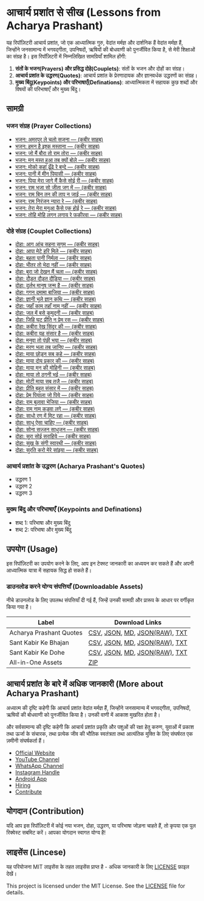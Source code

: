 # आचार्य प्रशांत से सीख (Lessons from Acharya Prashant)

यह रिपॉज़िटरी आचार्य प्रशांत, जो एक आध्यात्मिक गुरु, वेदांत मर्मज्ञ और दार्शनिक हैं वेदांत मर्मज्ञ हैं, जिन्होंने जनसामान्य में भगवद्गीता, उपनिषदों, ऋषियों की बोधवाणी को पुनर्जीवित किया है, से मेरी शिक्षाओं का संग्रह है। इस रिपॉज़िटरी में निम्नलिखित सामग्रियाँ शामिल होंगी:

1. **संतों के भजन(Prayers) और प्रसिद्ध दोहे(Couplets)**: संतों के भजन और दोहों का संग्रह।
2. **आचार्य प्रशांत के उद्धरण(Quotes)**: आचार्य प्रशांत के प्रेरणादायक और ज्ञानवर्धक उद्धरणों का संग्रह।
3. **मुख्य बिंदु(Keypoints) और परिभाषाएँ(Definations)**: आध्यात्मिकता में सहायक कुछ शब्दों और विषयों की परिभाषाएँ और मुख्य बिंदु।

## सामग्री

### भजन संग्रह (Prayer Collections)

- [भजन: अमरपुर ले चलो सजना — (कबीर साहब)](/docs/bhajans/amarpur-le-chalo-sajna.md)
- [भजन: हमन है इश्क मस्ताना — (कबीर साहब)](/docs/bhajans/haman-hai-ishq-mastana.md)
- [भजन: जो मैं बौरा तो राम तोरा — (कबीर साहब)](/docs/bhajans/jo-main-bora-to-ram-tora.md)
- [भजन: मन मस्त हुआ तब क्यों बोले — (कबीर साहब)](/docs/bhajans/man-mast-huaa-tab-kyon-bole.md)
- [भजन: मोको कहां ढूँढ़े रे बन्दे — (कबीर साहब)](/docs/bhajans/moko-kahaan-dhundhe-re-bande.md)
- [भजन: पानी में मीन पियासी — (कबीर साहब)](/docs/bhajans/pani-me-meen-piyaasi.md)
- [भजन: पिया मेरा जागे मैं कैसे सोई री — (कबीर साहब)](/docs/bhajans/piya-mera-jaage-main-kaise-soi-ri.md)
- [भजन: राम भजा सो जीता जग में — (कबीर साहब)](/docs/bhajans/ram-bhaja-so-jeeta-jag-me.md)
- [भजन: राम बिन तन की ताप न जाई — (कबीर साहब)](/docs/bhajans/ram-bin-tan-ki-taap-na-jaai.md)
- [भजन: राम निरंजन न्यारा रे — (कबीर साहब)](/docs/bhajans/ram-niranjan-nyaara-re.md)
- [भजन: तेरा मेरा मनुआ कैसे एक होई रे — (कबीर साहब)](/docs/bhajans/tera-mera-manuva-kaise-ek-hoi-re.md)
- [भजन: तोहि मोहि लगन लगाय रे फकीरवा — (कबीर साहब)](/docs/bhajans/tohi-mohi-lagan-lagaye-re-phakirava.md)

### दोहे संग्रह (Couplet Collections)

- [दोहा: आग आंच सहना सुगम — (कबीर साहब)](docs/dohas/aag-aanch-sahanaa-sugam.md)
- [दोहा: आपा मेटे हरि मिले — (कबीर साहब)](docs/dohas/aapa-mete-hari-mile.md)
- [दोहा: बहता पानी निर्मला — (कबीर साहब)](docs/dohas/bahta-paani-nirmalaa.md)
- [दोहा: भीतर तो भेदा नहीं — (कबीर साहब)](docs/dohas/bheetar-to-bheda-nahin.md)
- [दोहा: बुरा जो देखन मैं चला — (कबीर साहब)](docs/dohas/bura-jo-dekhan-main-chalaa.md)
- [दोहा: दौड़त दौड़त दौड़िया — (कबीर साहब)](docs/dohas/dowdat-dowdat-dowdiyaa.md)
- [दोहा: दुर्लभ मानुष जन्म है — (कबीर साहब)](docs/dohas/durlabh-maanush-janm-hai.md)
- [दोहा: गगन दमामा बाजिया — (कबीर साहब)](docs/dohas/gagan-damaama-baajiya.md)
- [दोहा: ज्ञानी भूले ज्ञान कथि — (कबीर साहब)](docs/dohas/gyaani-bhoole-gyaan-kathi.md)
- [दोहा: जहाँ काम तहाँ नाम नहीं — (कबीर साहब)](docs/dohas/jahaan-kaam-tahaan-naam-nahin.md)
- [दोहा: जल में बसे कुमुदनी — (कबीर साहब)](docs/dohas/jal-men-base-kumudani.md)
- [दोहा: जिहि घट प्रीति न प्रेम रस — (कबीर साहब)](docs/dohas/jihi-ghat-preeti-na-prem-ras.md)
- [दोहा: कबीरा रेख सिंदूर की — (कबीर साहब)](docs/dohas/kabira-rekh-sinduur-ki.md)
- [दोहा: कबीरा यह संसार है — (कबीर साहब)](docs/dohas/kabira-yah-samsaar-hai.md)
- [दोहा: मनुवा तो पंछी भया — (कबीर साहब)](docs/dohas/manuva-to-panchhi-bhaya.md)
- [दोहा: मरण भला तब जानिए — (कबीर साहब)](docs/dohas/maran-bhalaa-tab-jaanie.md)
- [दोहा: माया छोड़न सब कहे — (कबीर साहब)](docs/dohas/maya-chhodan-sab-kahe.md)
- [दोहा: माया दोय प्रकार की — (कबीर साहब)](docs/dohas/maya-doy-prakaar-ki.md)
- [दोहा: माया मन की मोहिनी — (कबीर साहब)](docs/dohas/maya-man-ki-mohini.md)
- [दोहा: माया तो ठगनी भई — (कबीर साहब)](docs/dohas/maya-to-thagani-bhai.md)
- [दोहा: मोटी माया सब तजै — (कबीर साहब)](docs/dohas/moti-maya-sab-tajai.md)
- [दोहा: प्रीति बहुत संसार में — (कबीर साहब)](docs/dohas/preeti-bahut-samsaar-men.md)
- [दोहा: प्रेम पियाला जो पिये — (कबीर साहब)](docs/dohas/prem-piyaalaa-jo-piye.md)
- [दोहा: राम बुलावा भेजिया — (कबीर साहब)](docs/dohas/ram-bulaava-bhejiya.md)
- [दोहा: राम नाम कड़वा लगे — (कबीर साहब)](docs/dohas/ram-naam-kadava-lage.md)
- [दोहा: साधो रण में मिट रहा — (कबीर साहब)](docs/dohas/saadho-ran-men-mit-raha.md)
- [दोहा: साधु ऐसा चाहिए — (कबीर साहब)](docs/dohas/saadhu-aisa-chaahie.md)
- [दोहा: सोना सज्जन साधुजन — (कबीर साहब)](docs/dohas/sona-sajjan-saadhujan.md)
- [दोहा: सूरा सोई सराहिये — (कबीर साहब)](docs/dohas/soora-soi-saraahiye.md)
- [दोहा: सुख के संगी स्वारथी — (कबीर साहब)](docs/dohas/sukh-ke-sangi-svaarathi.md)
- [दोहा: सुरति करो मेरे सांइया — (कबीर साहब)](docs/dohas/surati-karo-mere-saaniya.md)

### आचार्य प्रशांत के उद्धरण (Acharya Prashant's Quotes)

- उद्धरण 1
- उद्धरण 2
- उद्धरण 3

### मुख्य बिंदु और परिभाषाएँ (Keypoints and Definations)

- शब्द 1: परिभाषा और मुख्य बिंदु
- शब्द 2: परिभाषा और मुख्य बिंदु

## उपयोग (Usage)

इस रिपॉज़िटरी का उपयोग करने के लिए, आप इन टेक्स्ट जानकारी का अध्ययन कर सकते हैं और अपनी आध्यात्मिक यात्रा में सहायक सिद्ध हो सकते हैं।

### डाउनलोड करने योग्य संपत्तियाँ (Downloadable Assets)

नीचे डाउनलोड के लिए उपलब्ध संपत्तियाँ दी गई हैं, जिन्हें उनकी सामग्री और प्रारूप के आधार पर वर्गीकृत किया गया है।

| Label                   | Download Links                                                                                                                                                                                                                                                                                                                                                                                                                                                                                                                                                                                                                                   |
| ----------------------- | ------------------------------------------------------------------------------------------------------------------------------------------------------------------------------------------------------------------------------------------------------------------------------------------------------------------------------------------------------------------------------------------------------------------------------------------------------------------------------------------------------------------------------------------------------------------------------------------------------------------------------------------------ |
| Acharya Prashant Quotes | [CSV](https://github.com/vijayhardaha/lessons-from-acharya-prashant/releases/download/v1.0.1/acharya-prashant-quotes.csv), [JSON](https://github.com/vijayhardaha/lessons-from-acharya-prashant/releases/download/v1.0.1/acharya-prashant-quotes.json), [MD](https://github.com/vijayhardaha/lessons-from-acharya-prashant/releases/download/v1.0.1/acharya-prashant-quotes.md), [JSON(RAW)](https://github.com/vijayhardaha/lessons-from-acharya-prashant/releases/download/v1.0.1/acharya-prashant-quotes.raw.json), [TXT](https://github.com/vijayhardaha/lessons-from-acharya-prashant/releases/download/v1.0.1/acharya-prashant-quotes.txt) |
| Sant Kabir Ke Bhajan    | [CSV](https://github.com/vijayhardaha/lessons-from-acharya-prashant/releases/download/v1.0.1/kabir-ke-bhajan.csv), [JSON](https://github.com/vijayhardaha/lessons-from-acharya-prashant/releases/download/v1.0.1/kabir-ke-bhajan.json), [MD](https://github.com/vijayhardaha/lessons-from-acharya-prashant/releases/download/v1.0.1/kabir-ke-bhajan.md), [JSON(RAW)](https://github.com/vijayhardaha/lessons-from-acharya-prashant/releases/download/v1.0.1/kabir-ke-bhajan.raw.json), [TXT](https://github.com/vijayhardaha/lessons-from-acharya-prashant/releases/download/v1.0.1/kabir-ke-bhajan.txt)                                         |
| Sant Kabir Ke Dohe      | [CSV](https://github.com/vijayhardaha/lessons-from-acharya-prashant/releases/download/v1.0.1/kabir-ke-dohe.csv), [JSON](https://github.com/vijayhardaha/lessons-from-acharya-prashant/releases/download/v1.0.1/kabir-ke-dohe.json), [MD](https://github.com/vijayhardaha/lessons-from-acharya-prashant/releases/download/v1.0.1/kabir-ke-dohe.md), [JSON(RAW)](https://github.com/vijayhardaha/lessons-from-acharya-prashant/releases/download/v1.0.1/kabir-ke-dohe.raw.json), [TXT](https://github.com/vijayhardaha/lessons-from-acharya-prashant/releases/download/v1.0.1/kabir-ke-dohe.txt)                                                   |
| All-in-One Assets       | [ZIP](https://github.com/vijayhardaha/lessons-from-acharya-prashant/releases/download/v1.0.1/all-in-one-assets.zip)                                                                                                                                                                                                                                                                                                                                                                                                                                                                                                                              |

## आचार्य प्रशांत के बारे में अधिक जानकारी (More about Acharya Prashant)

अध्यात्म की दृष्टि कहेगी कि आचार्य प्रशांत वेदांत मर्मज्ञ हैं, जिन्होंने जनसामान्य में भगवद्गीता, उपनिषदों, ऋषियों की बोधवाणी को पुनर्जीवित किया है। उनकी वाणी में आकाश मुखरित होता है।

और सर्वसामान्य की दृष्टि कहेगी कि आचार्य प्रशांत प्रकृति और पशुओं की रक्षा हेतु करुण, युवाओं में प्रकाश तथा ऊर्जा के संचारक, तथा प्रत्येक जीव की भौतिक स्वतंत्रता तथा आत्यंतिक मुक्ति के लिए संघर्षरत एक ज़मीनी संघर्षकर्ता हैं।

- [Official Website](https://acharyaprashant.org/en/gita)
- [YouTube Channel](https://www.youtube.com/c/ShriPrashant)
- [WhatsApp Channel](https://www.whatsapp.com/channel/0029Va6ZwaQ9MF96RcTwyU34)
- [Instagram Handle](https://www.instagram.com/acharya_prashant_ap/)
- [Android App](https://play.google.com/store/apps/details?id=org.acharyaprashant.apbooks)
- [Hiring](https://acharyaprashant.org/en/hiring?cmId=m00075)
- [Contribute](https://acharyaprashant.org/hi/contribute/contribute-work?cmId=m00075)

## योगदान (Contribution)

यदि आप इस रिपॉज़िटरी में कोई नया भजन, दोहा, उद्धरण, या परिभाषा जोड़ना चाहते हैं, तो कृपया एक पुल रिक्वेस्ट सबमिट करें। आपका योगदान स्वागत योग्य है!

## लाइसेंस (Lincese)

यह परियोजना MIT लाइसेंस के तहत लाइसेंस प्राप्त है - अधिक जानकारी के लिए [LICENSE](LICENSE) फ़ाइल देखें।

This project is licensed under the MIT License. See the [LICENSE](LICENSE) file for details.
